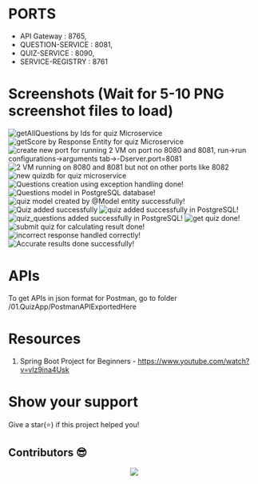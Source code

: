 # PORTS 
- API Gateway : 8765, 
- QUESTION-SERVICE : 8081, 
- QUIZ-SERVICE : 8090, 
- SERVICE-REGISTRY : 8761

# Screenshots (Wait for 5-10 PNG screenshot files to load)

<img src="./Screenshots/ss18.PNG" alt="getAllQuestions by Ids for quiz Microservice" >
<img src="./Screenshots/ss19.PNG" alt="getScore by Response Entity for quiz Microservice" >
<img src="./Screenshots/ss20.PNG" alt="create new port for running 2 VM on port no 8080 and 8081, run->run configurations->arguments tab->-Dserver.port=8081" >
<img src="./Screenshots/ss21.gif" alt="2 VM running on 8080 and 8081 but not on other ports like 8082" >
<img src="./Screenshots/ss22.PNG" alt="new quizdb for quiz microservice" >
<img src="./Screenshots/ss7.PNG" alt="Questions creation using exception handling done!" >
<img src="./Screenshots/ss8.PNG" alt="Questions model in PostgreSQL database!" >   
<img src="./Screenshots/ss10.PNG" alt="quiz model created by @Model entity successfully!" >
<img src="./Screenshots/ss11Working.PNG" alt="Quiz added successfully" >
<img src="./Screenshots/ss12.PNG" alt="quiz added successfully in PostgreSQL!" >
<img src="./Screenshots/ss13.PNG" alt="quiz_questions added successfully in PostgreSQL!" >
<img src="./Screenshots/ss14.PNG" alt="get quiz done!" >
<img src="./Screenshots/ss15.PNG" alt="submit quiz for calculating result done!" >
<img src="./Screenshots/ss16.PNG" alt="incorrect response handled correctly!" >
<img src="./Screenshots/ss17.PNG" alt="Accurate results done successfully!" >

# APIs

To get APIs in json format for Postman, go to folder /01.QuizApp/PostmanAPIExportedHere

# Resources

1. Spring Boot Project for Beginners - https://www.youtube.com/watch?v=vlz9ina4Usk

# Show your support

Give a star(⭐️) if this project helped you!

## Contributors 😎

<p align="center"> <a href="https://github.com/KedarKK1/SpringBoot-projects/graphs/contributors"> <img src="https://contrib.rocks/image?repo=KedarKK1/SpringBoot-projects" /> </a> 
</p>

<!-- <br/>
Make sure to credit me in the Footer, if you do end up using it! -->
